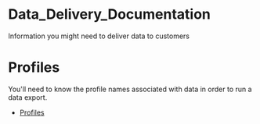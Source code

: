 # Data_Delivery_Documentation
Information you might need to deliver data to customers

# Profiles
You'll need to know the profile names associated with data in order to run a data export. 
 * [Profiles](profiles.md)